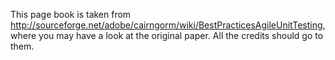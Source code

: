 This page book is taken from <http://sourceforge.net/adobe/cairngorm/wiki/BestPracticesAgileUnitTesting>, where you may have a look at the original paper. All the credits should go to them.